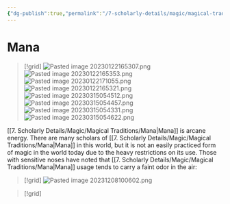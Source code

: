 ```yaml
---
{"dg-publish":true,"permalink":"/7-scholarly-details/magic/magical-traditions/mana/","noteIcon":""}
---
```


# Mana

>[!grid]
>![Pasted image 20230122165307.png](/img/user/x.%20Assets/Attachments/Pasted%20image%2020230122165307.png)
>![Pasted image 20230122165353.png](/img/user/x.%20Assets/Attachments/Pasted%20image%2020230122165353.png)
>![Pasted image 20230122171055.png](/img/user/x.%20Assets/Attachments/Pasted%20image%2020230122171055.png)
>![Pasted image 20230122165321.png](/img/user/x.%20Assets/Attachments/Pasted%20image%2020230122165321.png)
>![Pasted image 20230315054512.png](/img/user/x.%20Assets/Attachments/Pasted%20image%2020230315054512.png)
>![Pasted image 20230315054457.png](/img/user/x.%20Assets/Attachments/Pasted%20image%2020230315054457.png)
>![Pasted image 20230315054331.png](/img/user/x.%20Assets/Attachments/Pasted%20image%2020230315054331.png)
>![Pasted image 20230315054622.png](/img/user/x.%20Assets/Attachments/Pasted%20image%2020230315054622.png)

[[7. Scholarly Details/Magic/Magical Traditions/Mana\|Mana]] is arcane energy. There are many scholars of [[7. Scholarly Details/Magic/Magical Traditions/Mana\|Mana]] in this world, but it is not an easily practiced form of magic in the world today due to the heavy restrictions on its use. Those with sensitive noses have noted that [[7. Scholarly Details/Magic/Magical Traditions/Mana\|Mana]] usage tends to carry a faint odor in the air:

>[!grid]
>![Pasted image 20231208100602.png](/img/user/x.%20Assets/Attachments/Pasted%20image%2020231208100602.png)


>[!grid]
